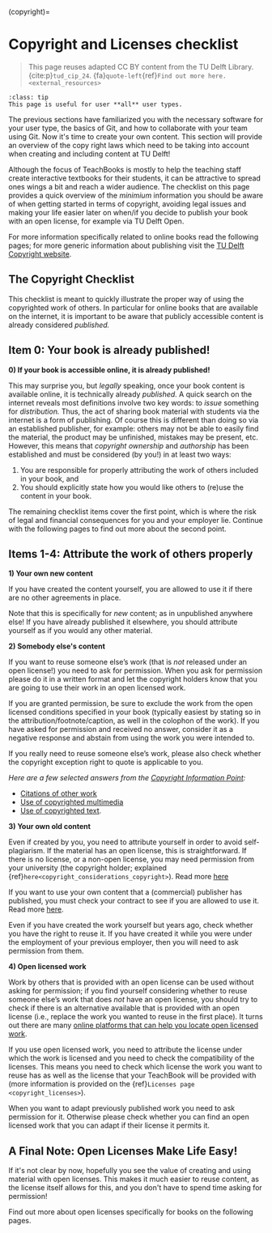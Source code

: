 (copyright)=
# Copyright and Licenses checklist

> This page reuses adapted CC BY content from the TU Delft Library. {cite:p}`tud_cip_24`. {fa}`quote-left`{ref}`Find out more here.<external_resources>`

```{admonition} User types
:class: tip
This page is useful for user **all** user types.
```

The previous sections have familiarized you with the necessary software for your user type, the basics of Git, and how to collaborate with your team using Git.  Now it's time to create your own content. This section will provide an overview of the copy right laws which need to be taking into account when creating and including content at TU Delft!

Although the focus of TeachBooks is mostly to help the teaching staff create interactive textbooks for their students, it can be attractive to spread ones wings a bit and reach a wider audience. The checklist on this page provides a quick overview of the _minimium_ information you should be aware of when getting started in terms of copyright, avoiding legal issues and making your life easier later on when/if you decide to publish your book with an open license, for example via TU Delft Open.

For more information specifically related to online books read the following pages; for more generic information about publishing visit the [TU Delft Copyright website](https://www.tudelft.nl/library/support/copyright).

## The Copyright Checklist

This checklist is meant to quickly illustrate the proper way of using the copyrighted work of others. In particular for online books that are available on the internet, it is important to be aware that publicly accessible content is already considered _published._

## Item 0: Your book is already published!

**0) If your book is accessible online, it is already published!**

This may surprise you, but _legally_ speaking, once your book content is available online, it is technically already _published._ A quick search on the internet reveals most definitions involve two key words: to _issue_ something for _distribution._ Thus, the act of sharing book material with students via the internet is a form of publishing. Of course this is different than doing so via an established publisher, for example: others may not be able to easily find the material, the product may be unfinished, mistakes may be present, etc. However, this means that _copyright ownership_ and _authorship_ has been established and must be considered (by you!) in at least two ways:

1. You are responsible for properly attributing the work of others included in your book, and
2. You should explicitly state how you would like others to (re)use the content in your book.

The remaining checklist items cover the first point, which is where the risk of legal and financial consequences for you and your employer lie. Continue with the following pages to find out more about the second point.

## Items 1-4: Attribute the work of others properly

**1) Your own new content**
    
If you have created the content yourself, you are allowed to use it if there are no other agreements in place.

Note that this is specifically for _new_ content; as in unpublished anywhere else! If you have already published it elsewhere, you should attribute yourself as if you would any other material.

**2) Somebody else's content**

If you want to reuse someone else’s work (that is _not_ released under an open license!) you need to ask for permission. When you ask for permission please do it in a written format and let the copyright holders know that you are going to use their work in an open licensed work. 

If you are granted permission, be sure to exclude the work from the open licensed conditions specified in your book (typically easiest by stating so in the attribution/footnote/caption, as well in the colophon of the work). If you have asked for permission and received no answer, consider it as a negative response and abstain from using the work you were intended to.

If you really need to reuse someone else’s work, please also check whether the copyright exception right to quote is applicable to you.
 
_Here are a few selected answers from the [Copyright Information Point](https://www.tudelft.nl/library/support/copyright):_ 
- [Citations of other work](https://www.tudelft.nl/library/support/copyright/researcher-copyright-answers#c1131017)
- [Use of copyrighted multimedia](https://www.tudelft.nl/library/support/copyright/researcher-copyright-answers#c1131031)
- [Use of copyrighted text](https://www.tudelft.nl/library/support/copyright/researcher-copyright-answers#c1131032).

**3) Your own old content**

Even if created by you, you need to attribute yourself in order to avoid self-plagiarism. If the material has an open license, this is straightforward. If there is no license, or a non-open license, you may need permission from your university (the copyright holder; explained {ref}`here<copyright_considerations_copyright>`). Read more [here](https://www.tudelft.nl/library/support/copyright/teacher-copyright-answers#c1132157)

If you want to use your own content that a (commercial) publisher has published, you must check your contract to see if you are allowed to use it. Read more [here](https://www.tudelft.nl/library/support/copyright/teacher-copyright-answers#c1132153).

Even if you have created the work yourself but years ago, check whether you have the right to reuse it. If you have created it while you were under the employment of your previous employer, then you will need to ask permission from them. 

**4) Open licensed work**

Work by others that is provided with an open license can be used without asking for permission; if you find yourself considering whether to reuse someone else’s work that does _not_ have an open license, you should try to check if there is an alternative available that is provided with an open license (i.e., replace the work you wanted to reuse in the first place). It turns out there are many [online platforms that can help you locate open licensed work](https://www.tudelft.nl/en/library/collections/open-educational-resources).

If you use open licensed work, you need to attribute the license under which the work is licensed and you need to check the compatibility of the licenses. This means you need to check which license the work you want to reuse has as well as the license that your TeachBook will be provided with (more information is provided on the {ref}`Licenses page <copyright_licenses>`).

When you want to adapt previously published work you need to ask permission for it. Otherwise please check whether you can find an open licensed work that you can adapt if their license it permits it.

## A Final Note: Open Licenses Make Life Easy!

If it's not clear by now, hopefully you see the value of creating and using material with open licenses. This makes it much easier to reuse content, as the license itself allows for this, and you don't have to spend time asking for permission!

Find out more about open licenses specifically for books on the following pages.